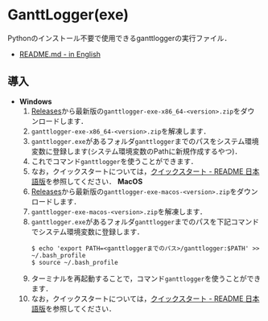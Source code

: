 # GanttLogger(exe)
Pythonのインストール不要で使用できるganttloggerの実行ファイル．
- [README.md - in English](https://github.com/KagenoMoheji/GanttLogger/blob/master/exe/README.md)

## 導入
- <span id="w">**Windows**</span>
    1. [Releases](https://github.com/KagenoMoheji/GanttLogger/releases)から最新版の`ganttlogger-exe-x86_64-<version>.zip`をダウンロードします．
    2. `ganttlogger-exe-x86_64-<version>.zip`を解凍します．
    3. `ganttlogger.exe`があるフォルダ`ganttlogger`までのパスをシステム環境変数に登録します(システム環境変数のPathに新規作成するやつ)．
    4. これでコマンド`ganttlogger`を使うことができます．
    5. なお，クイックスタートについては，[クイックスタート - README 日本語版](https://github.com/KagenoMoheji/GanttLogger/blob/master/README-ja.md#2-2)を参照してください．
<span id="m">**MacOS**</span>
    1. [Releases](https://github.com/KagenoMoheji/GanttLogger/releases)から最新版の`ganttlogger-exe-macos-<version>.zip`をダウンロードします．
    2. `ganttlogger-exe-macos-<version>.zip`を解凍します．
    3. `ganttlogger.exe`があるフォルダ`ganttlogger`までのパスを下記コマンドでシステム環境変数に登録します．
        ```
        $ echo 'export PATH=<ganttloggerまでのパス>/ganttlogger:$PATH' >> ~/.bash_profile
        $ source ~/.bash_profile
        ```
    4. ターミナルを再起動することで，コマンド`ganttlogger`を使うことができます．
    5. なお，クイックスタートについては，[クイックスタート - README 日本語版](https://github.com/KagenoMoheji/GanttLogger/blob/master/README-ja.md#2-2)を参照してください．